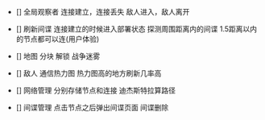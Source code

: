 - [] 全局观察者
    连接建立，连接丢失
    敌人进入，敌人离开

- [] 刷新间谍
    连接建立的时候进入部署状态 探测周围距离内的间谍
    1.5距离以内的节点都可以连(用户体验)

- [] 地图
    分块
    解锁
    战争迷雾

- [] 敌人
    通信热力图 热力图高的地方刷新几率高

- [] 网络管理
    分别存储节点和连接
    迪杰斯特拉算路径

- [] 间谍管理
    点击节点之后弹出间谍页面
    间谍删除